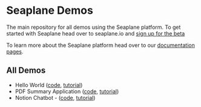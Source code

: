 # Seaplane Demos

The main repository for all demos using the Seaplane platform. To get started
with Seaplane head over to seaplane.io and [sign up for the
beta](https://www.seaplane.io/join-the-seaplane-beta)

To learn more about the Seaplane platform head over to our [documentation pages](https://developers.seaplane.io/docs/welcome).

## All Demos

- Hello World ([code](https://github.com/seaplane-io/seaplane-demos/tree/main/hello-world), [tutorial](https://developers.seaplane.io/tutorials/hello-world))
- PDF Summary Application
  ([code](https://github.com/seaplane-io/seaplane-demos/tree/main/pdf-summary),
  [tutorial](https://developers.seaplane.io/tutorials/pdf-summary))
- Notion Chatbot - ([code](https://github.com/seaplane-io/seaplane-demos/tree/main/notion-chatbot), [tutorial](https://developers.seaplane.io/tutorials/chatbot))
